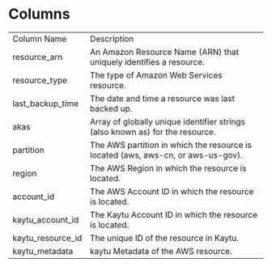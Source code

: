 # Columns  

<table>
	<tr><td>Column Name</td><td>Description</td></tr>
	<tr><td>resource_arn</td><td>An Amazon Resource Name (ARN) that uniquely identifies a resource.</td></tr>
	<tr><td>resource_type</td><td>The type of Amazon Web Services resource.</td></tr>
	<tr><td>last_backup_time</td><td>The date and time a resource was last backed up.</td></tr>
	<tr><td>akas</td><td>Array of globally unique identifier strings (also known as) for the resource.</td></tr>
	<tr><td>partition</td><td>The AWS partition in which the resource is located (aws, aws-cn, or aws-us-gov).</td></tr>
	<tr><td>region</td><td>The AWS Region in which the resource is located.</td></tr>
	<tr><td>account_id</td><td>The AWS Account ID in which the resource is located.</td></tr>
	<tr><td>kaytu_account_id</td><td>The Kaytu Account ID in which the resource is located.</td></tr>
	<tr><td>kaytu_resource_id</td><td>The unique ID of the resource in Kaytu.</td></tr>
	<tr><td>kaytu_metadata</td><td>kaytu Metadata of the AWS resource.</td></tr>
</table>